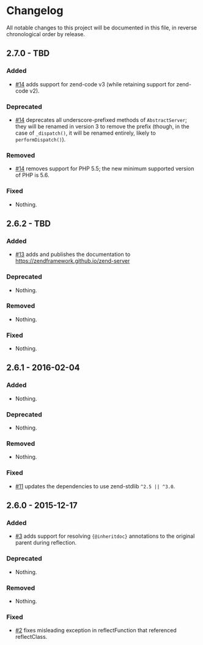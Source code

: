 # Changelog

All notable changes to this project will be documented in this file, in reverse chronological order by release.

## 2.7.0 - TBD

### Added

- [#14](https://github.com/zendframework/zend-server/pull/14) adds support for
  zend-code v3 (while retaining support for zend-code v2).

### Deprecated

- [#14](https://github.com/zendframework/zend-server/pull/14) deprecates all
  underscore-prefixed methods of `AbstractServer`; they will be renamed in
  version 3 to remove the prefix (though, in the case of `_dispatch()`, it will
  be renamed entirely, likely to `performDispatch()`).

### Removed

- [#14](https://github.com/zendframework/zend-server/pull/14) removes support
  for PHP 5.5; the new minimum supported version of PHP is 5.6.

### Fixed

- Nothing.

## 2.6.2 - TBD

### Added

- [#13](https://github.com/zendframework/zend-server/pull/13) adds and publishes
  the documentation to https://zendframework.github.io/zend-server

### Deprecated

- Nothing.

### Removed

- Nothing.

### Fixed

- Nothing.

## 2.6.1 - 2016-02-04

### Added

- Nothing.

### Deprecated

- Nothing.

### Removed

- Nothing.

### Fixed

- [#11](https://github.com/zendframework/zend-server/pull/11) updates the
  dependencies to use zend-stdlib `^2.5 || ^3.0`.

## 2.6.0 - 2015-12-17

### Added

- [#3](https://github.com/zendframework/zend-server/pull/3) adds support for
  resolving `{@inheritdoc}` annotations to the original parent during
  reflection.

### Deprecated

- Nothing.

### Removed

- Nothing.

### Fixed

- [#2](https://github.com/zendframework/zend-server/pull/2) fixes misleading
  exception in reflectFunction that referenced reflectClass.
